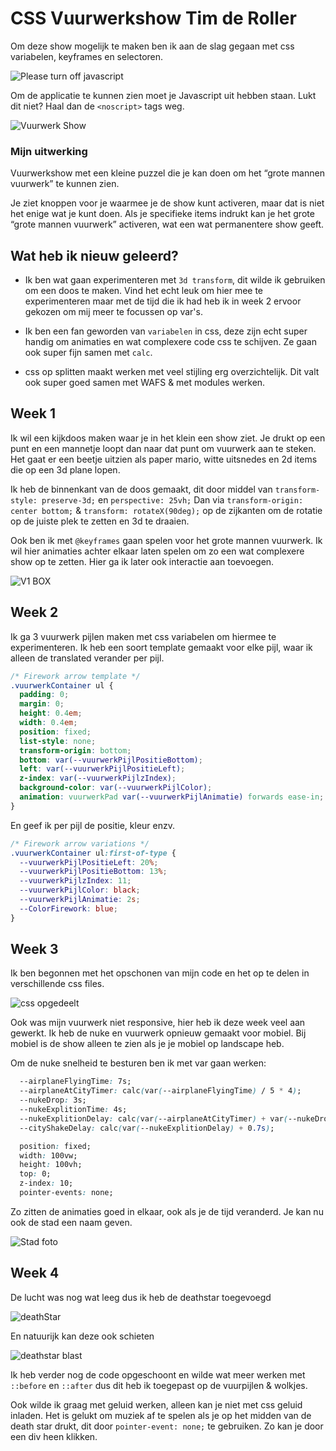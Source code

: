 # CSS Vuurwerkshow Tim de Roller

Om deze show mogelijk te maken ben ik aan de slag gegaan met css variabelen, keyframes en selectoren.

![Please turn off javascript](https://user-images.githubusercontent.com/30145681/157458917-77b46121-0025-4145-915b-05bbf50dd10e.png)

Om de applicatie te kunnen zien moet je Javascript uit hebben staan. Lukt dit niet? Haal dan de `<noscript>` tags weg.


![Vuurwerk Show](https://user-images.githubusercontent.com/30145681/157459123-2a306208-4f05-49c4-a0e9-e52fcc77a30a.png)


### Mijn uitwerking

Vuurwerkshow met een kleine puzzel die je kan doen om het “grote mannen vuurwerk” te kunnen zien.

Je ziet knoppen voor je waarmee je de show kunt activeren, maar dat is niet het enige wat je kunt doen. Als je specifieke items indrukt kan je het grote “grote mannen vuurwerk” activeren, wat een wat permanentere show geeft.

## Wat heb ik nieuw geleerd?

- Ik ben wat gaan experimenteren met `3d transform`, dit wilde ik gebruiken om een doos te maken. Vind het echt leuk om hier mee te experimenteren maar met de tijd die ik had heb ik in week 2 ervoor gekozen om mij meer te focussen op var's.

- Ik ben een fan geworden van `variabelen` in css, deze zijn echt super handig om animaties en wat complexere code css te schijven. Ze gaan ook super fijn samen met `calc`.

- css op splitten maakt werken met veel stijling erg overzichtelijk. Dit valt ook super goed samen met WAFS & met modules werken. 


## Week 1

Ik wil een kijkdoos maken waar je in het klein een show ziet. Je drukt op een punt en een mannetje loopt dan naar dat punt om vuurwerk aan te steken. Het gaat er een beetje uitzien als paper mario, witte uitsnedes en 2d items die op een 3d plane lopen.

Ik heb de binnenkant van de doos gemaakt, dit door middel van `transform-style: preserve-3d;` en `perspective: 25vh;`
Dan via `transform-origin: center bottom;` & `transform: rotateX(90deg);` op de zijkanten om de rotatie op de juiste plek te zetten en 3d te draaien.

Ook ben ik met `@keyframes` gaan spelen voor het grote mannen vuurwerk. Ik wil hier animaties achter elkaar laten spelen om zo een wat complexere show op te zetten. Hier ga ik later ook interactie aan toevoegen.

![V1 BOX](https://user-images.githubusercontent.com/30145681/156364272-d9c6b363-339c-4295-b7d0-ccd544c56289.png)


## Week 2

Ik ga 3 vuurwerk pijlen maken met css variabelen om hiermee te experimenteren. Ik heb een soort template gemaakt voor elke pijl, waar ik alleen de translated verander per pijl.
```css
/* Firework arrow template */
.vuurwerkContainer ul {
  padding: 0;
  margin: 0;
  height: 0.4em;
  width: 0.4em;
  position: fixed;
  list-style: none;
  transform-origin: bottom;
  bottom: var(--vuurwerkPijlPositieBottom);
  left: var(--vuurwerkPijlPositieLeft);
  z-index: var(--vuurwerkPijlzIndex);
  background-color: var(--vuurwerkPijlColor);
  animation: vuurwerkPad var(--vuurwerkPijlAnimatie) forwards ease-in;
}
```

En geef ik per pijl de positie, kleur enzv.
```css
/* Firework arrow variations */
.vuurwerkContainer ul:first-of-type {
  --vuurwerkPijlPositieLeft: 20%;
  --vuurwerkPijlPositieBottom: 13%;
  --vuurwerkPijlzIndex: 11;
  --vuurwerkPijlColor: black;
  --vuurwerkPijlAnimatie: 2s;
  --ColorFirework: blue;
}
```
## Week 3

Ik ben begonnen met het opschonen van mijn code en het op te delen in verschillende css files. 

![css opgedeelt](https://user-images.githubusercontent.com/30145681/157451134-f0ef14fd-2ad8-4543-a576-9cab0ecf41b7.png)


Ook was mijn vuurwerk niet responsive, hier heb ik deze week veel aan gewerkt. Ik heb de nuke en vuurwerk opnieuw gemaakt voor mobiel. Bij mobiel is de show alleen te zien als je je mobiel op landscape heb.

Om de nuke snelheid te besturen ben ik met var gaan werken:
```css 
  --airplaneFlyingTime: 7s;
  --airplaneAtCityTimer: calc(var(--airplaneFlyingTime) / 5 * 4);
  --nukeDrop: 3s;
  --nukeExplitionTime: 4s;
  --nukeExplitionDelay: calc(var(--airplaneAtCityTimer) + var(--nukeDrop));
  --cityShakeDelay: calc(var(--nukeExplitionDelay) + 0.7s);

  position: fixed;
  width: 100vw;
  height: 100vh;
  top: 0;
  z-index: 10;
  pointer-events: none;
```
Zo zitten de animaties goed in elkaar, ook als je de tijd veranderd. Je kan nu ook de stad een naam geven. 

![Stad foto](https://user-images.githubusercontent.com/30145681/157453613-8ce31a59-5a06-4a94-ad4c-e5ba53320da7.png)



## Week 4

De lucht was nog wat leeg dus ik heb de deathstar toegevoegd

![deathStar](https://user-images.githubusercontent.com/30145681/157460338-3b0873d6-77d0-466a-a656-a21b94d3d400.png)

En natuurijk kan deze ook schieten

![deathstar blast](https://user-images.githubusercontent.com/30145681/157460461-9e85eef8-6ba5-4bb2-8237-2ffcbcb1dd6c.png)

Ik heb verder nog de code opgeschoont en wilde wat meer werken met `::before` en `::after` dus dit heb ik toegepast op de vuurpijlen & wolkjes.

Ook wilde ik graag met geluid werken, alleen kan je niet met css geluid inladen. Het is gelukt om muziek af te spelen als je op het midden van de death star drukt, dit door `pointer-event: none;` te gebruiken. Zo kan je door een div heen klikken.
